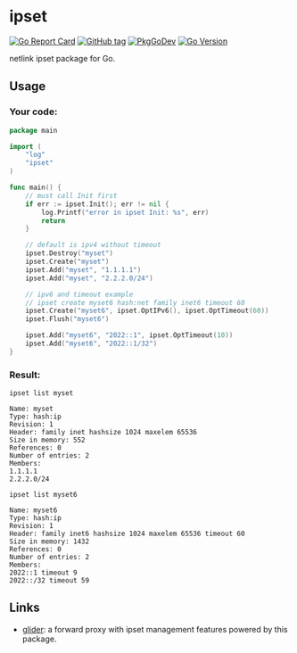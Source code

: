 # ipset

[![Go Report Card](https://goreportcard.com/badge/github.com/nadoo/ipset?style=flat-square)](https://goreportcard.com/report/github.com/nadoo/ipset)
[![GitHub tag](https://img.shields.io/github/v/tag/nadoo/ipset.svg?sort=semver&style=flat-square)](https://github.com/nadoo/ipset/releases)
[![PkgGoDev](https://pkg.go.dev/badge/github.com/nadoo/ipset)](https://pkg.go.dev/github.com/nadoo/ipset)
[![Go Version](https://img.shields.io/github/go-mod/go-version/nadoo/ipset?style=flat-square)](https://go.dev/dl/)

netlink ipset package for Go.

## Usage

### Your code:
```Go
package main

import (
	"log"
	"ipset"
)

func main() {
	// must call Init first
	if err := ipset.Init(); err != nil {
		log.Printf("error in ipset Init: %s", err)
		return
	}

	// default is ipv4 without timeout
	ipset.Destroy("myset")
	ipset.Create("myset")
	ipset.Add("myset", "1.1.1.1")
	ipset.Add("myset", "2.2.2.0/24")

	// ipv6 and timeout example
	// ipset create myset6 hash:net family inet6 timeout 60
	ipset.Create("myset6", ipset.OptIPv6(), ipset.OptTimeout(60))
	ipset.Flush("myset6")

	ipset.Add("myset6", "2022::1", ipset.OptTimeout(10))
	ipset.Add("myset6", "2022::1/32")
}
```

### Result:
`ipset list myset`

```
Name: myset
Type: hash:ip
Revision: 1
Header: family inet hashsize 1024 maxelem 65536
Size in memory: 552
References: 0
Number of entries: 2
Members:
1.1.1.1
2.2.2.0/24
```

`ipset list myset6`

```
Name: myset6
Type: hash:ip
Revision: 1
Header: family inet6 hashsize 1024 maxelem 65536 timeout 60
Size in memory: 1432
References: 0
Number of entries: 2
Members:
2022::1 timeout 9
2022::/32 timeout 59
```

## Links

- [glider](https://github.com/nadoo/glider): a forward proxy with ipset management features powered by this package.
